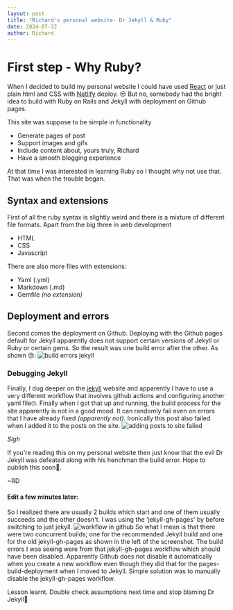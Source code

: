 ```yaml
---
layout: post
title: "Richard's personal website- Dr Jekyll & Ruby"
date: 2024-07-22
author: Richard
---
```


# First step - Why Ruby?

When I decided to build my personal website I could have used [React](https://react.dev/) or just plain html and CSS with [Netlify](https://www.netlify.com/) deploy.
😒 But no, somebody had the bright idea to build with Ruby on Rails and Jekyll with deployment on Github pages.

This site was suppose to be simple in functionality
* Generate pages of post
* Support images and gifs
* Include content about, yours truly, Richard
* Have a smooth blogging experience

At that time I was interested in learning Ruby so I thought why not use that. That was when the trouble began.

## Syntax and extensions
First of all the ruby syntax is slightly weird and there is a mixture of different file formats. Apart from the big three in web development
* HTML
* CSS
* Javascript

There are also more files with extensions:
* Yaml (.yml)
* Markdown (.md)
* Gemfile _(no extension)_

## Deployment and errors
Second comes the deployment on Github. Deploying with the Github pages default for Jekyll apparently does not support certain versions of Jekyll or Ruby or certain gems. So the result was one build error after the other. As shown 😒:
![build errors jekyll](https://github.com/user-attachments/assets/b075fbf5-2675-463b-8aea-032cfdf2dbbd)

### Debugging Jekyll
Finally, I dug deeper on the [jekyll](https://jekyllrb.com/) website and apparently I have to use a very different workflow that involves github actions and configuring another yaml file🙄. Finally when I got that up and running, the build process for the site apparently is not in a good mood. It can randomly fail even on errors that I have already fixed _(apparently not)_.
Ironically this post also failed when I added it to the posts on the site.
![adding posts to site failed](https://github.com/user-attachments/assets/c1731bac-b045-4bd0-9cd6-33e3107dd21b)

_Sigh_

If you're reading this on my personal website then just know that the evil Dr Jekyll was defeated along with his henchman the build error. Hope to publish this soon🥲. 

~RD

#### Edit a few minutes later:

So I realized there are usually 2 builds which start and one of them usually succeeds and the other doesn't. I was using the 'jekyll-gh-pages' by before switching to just jekyll. 
![workflow in github](https://github.com/user-attachments/assets/a10a3c67-2d2b-42c9-9c87-848868aa4fb0)
So what I mean is that there were two concurrent builds; one for the recommended Jekyll build and one for the old jekyll-gh-pages as shown in the left of the screenshot. The build errors I was seeing were from that jekyll-gh-pages workflow which should have been disabled. Apparently Github does not disable it automatically when you create a new workflow even though they did that for the pages-build-deployment when I moved to Jekyll. Simple solution was to manually disable the jekyll-gh-pages workflow.

Lesson learnt. Double check assumptions next time and stop blaming Dr Jekyll🙂

